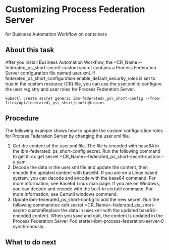 # Customizing Process Federation Server
for Business Automation Workflow on
containers

## About this task

After you install Business Automation Workflow, the
<CR\_Name>-federated\_ps\_short-secret-custom secret contains a Process Federation Server configuration
file named user.xml. If
federated\_ps\_short\_configuration.enable\_default\_security\_roles is set to
true in the custom resource (CR) file, you can use the
user.xml to configure the user registry and user roles for Process Federation Server.

```
kubectl create secret generic ibm-federated\_ps\_short-config --from-file=/opt/federated\_ps\_short/configDropins
```

## Procedure

The following example shows how to update the custom configuration roles for Process Federation Server by changing the user.xml
file.

1. Get the content of the user.xml file.
The file is encoded with base64 in the ibm-federated\_ps\_short-config secret. Run the
following command to get it:
oc get secret <CR\_Name>-federated\_ps\_short-secret-custom -o yaml
2. Decode the data in the user.xml file and update the content, then encode the
updated content with base64. If you are on a Linux based system, you can decode and encode with the
base64 command. For more information, see Base64 Linux man page. If you are on Windows, you
can decode and encode with the built-in certutil command. For more information, see
Certutil windows command.
3. Update ibm-federated\_ps\_short-config to add the new secret.
Run the following
command:oc edit secret <CR\_Name>-federated\_ps\_short-secret-customReplace the data in
user.xml with the updated base64-encoded content. 
When you save and quit, the content is updated in the Process Federation Server Pod
starter-ibm-process-federation-server-0 synchronously.

## What to do next